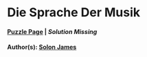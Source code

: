 # Die Sprache Der Musik

#### [Puzzle Page](1.3-p.pdf) | *Solution Missing*
#### Author(s): [Solon James](../../../../search.html?q=Solon+James)

